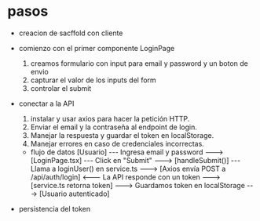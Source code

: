 # pasos 
- creacion de sacffold con cliente
- comienzo con el primer componente LoginPage
    1. creamos formulario con input para email y password y un boton de envio
    2. capturar el valor de los inputs del form
    3. controlar el submit
- conectar a la API
    1. instalar y usar axios para hacer la petición HTTP.
    2. Enviar el email y la contraseña al endpoint de login.
    3. Manejar la respuesta y guardar el token en localStorage.
    4. Manejar errores en caso de credenciales incorrectas.
    -  flujo de datos 
    [Usuario] --- Ingresa email y password ---> [LoginPage.tsx]
           --- Click en "Submit" ---> [handleSubmit()]
           --- Llama a loginUser() en service.ts ---> [Axios envía POST a /api/auth/login]
           <--- La API responde con un token ---> [service.ts retorna token]
           ---> Guardamos token en localStorage ---> [Usuario autenticado]

- persistencia del token

    